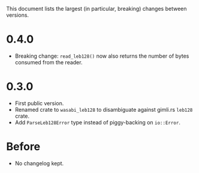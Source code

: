 This document lists the largest (in particular, breaking) changes between versions.

# 0.4.0

- Breaking change: `read_leb128()` now also returns the number of bytes consumed from the reader.

# 0.3.0

- First public version.
- Renamed crate to `wasabi_leb128` to disambiguate against gimli.rs `leb128` crate.
- Add `ParseLeb128Error` type instead of piggy-backing on `io::Error`.

# Before

- No changelog kept.

